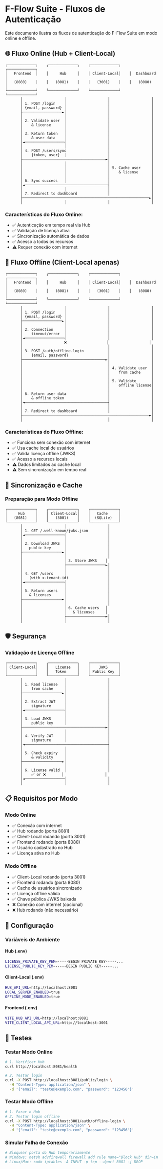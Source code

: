 # F-Flow Suite - Fluxos de Autenticação

Este documento ilustra os fluxos de autenticação do F-Flow Suite em modo online e offline.

## 🌐 Fluxo Online (Hub + Client-Local)

```
┌─────────────┐    ┌─────────────┐    ┌─────────────┐    ┌─────────────┐
│   Frontend  │    │     Hub     │    │ Client-Local│    │  Dashboard  │
│   (8080)    │    │   (8081)    │    │   (3001)    │    │   (8080)    │
└─────────────┘    └─────────────┘    └─────────────┘    └─────────────┘
       │                   │                   │                   │
       │ 1. POST /login    │                   │                   │
       │ {email, password} │                   │                   │
       ├──────────────────►│                   │                   │
       │                   │                   │                   │
       │ 2. Validate user  │                   │                   │
       │    & license      │                   │                   │
       │                   │                   │                   │
       │ 3. Return token   │                   │                   │
       │    & user data    │                   │                   │
       │◄──────────────────┤                   │                   │
       │                   │                   │                   │
       │ 4. POST /users/sync                   │                   │
       │    {token, user}  │                   │                   │
       ├──────────────────────────────────────►│                   │
       │                   │                   │                   │
       │                   │                   │ 5. Cache user     │
       │                   │                   │    & license      │
       │                   │                   │                   │
       │ 6. Sync success   │                   │                   │
       │◄──────────────────────────────────────┤                   │
       │                   │                   │                   │
       │ 7. Redirect to dashboard              │                   │
       ├──────────────────────────────────────────────────────────►│
       │                   │                   │                   │
```

### Características do Fluxo Online:
- ✅ Autenticação em tempo real via Hub
- ✅ Validação de licença ativa
- ✅ Sincronização automática de dados
- ✅ Acesso a todos os recursos
- ⚠️ Requer conexão com internet

## 🔌 Fluxo Offline (Client-Local apenas)

```
┌─────────────┐    ┌─────────────┐    ┌─────────────┐    ┌─────────────┐
│   Frontend  │    │     Hub     │    │ Client-Local│    │  Dashboard  │
│   (8080)    │    │   (8081)    │    │   (3001)    │    │   (8080)    │
└─────────────┘    └─────────────┘    └─────────────┘    └─────────────┘
       │                   │                   │                   │
       │ 1. POST /login    │                   │                   │
       │ {email, password} │                   │                   │
       ├──────────────────►│                   │                   │
       │                   │                   │                   │
       │ 2. Connection     │                   │                   │
       │    timeout/error  │                   │                   │
       │◄──────────────────┤                   │                   │
       │                   ❌                  │                   │
       │                                       │                   │
       │ 3. POST /auth/offline-login           │                   │
       │    {email, password}                  │                   │
       ├──────────────────────────────────────►│                   │
       │                                       │                   │
       │                                       │ 4. Validate user  │
       │                                       │    from cache     │
       │                                       │                   │
       │                                       │ 5. Validate       │
       │                                       │    offline license│
       │                                       │                   │
       │ 6. Return user data                   │                   │
       │    & offline token                    │                   │
       │◄──────────────────────────────────────┤                   │
       │                                       │                   │
       │ 7. Redirect to dashboard              │                   │
       ├──────────────────────────────────────────────────────────►│
       │                                       │                   │
```

### Características do Fluxo Offline:
- ✅ Funciona sem conexão com internet
- ✅ Usa cache local de usuários
- ✅ Valida licença offline (JWKS)
- ✅ Acesso a recursos locais
- ⚠️ Dados limitados ao cache local
- ⚠️ Sem sincronização em tempo real

## 🔄 Sincronização e Cache

### Preparação para Modo Offline

```
┌─────────────┐    ┌─────────────┐    ┌─────────────┐
│     Hub     │    │ Client-Local│    │   Cache     │
│   (8081)    │    │   (3001)    │    │  (SQLite)   │
└─────────────┘    └─────────────┘    └─────────────┘
       │                   │                   │
       │ 1. GET /.well-known/jwks.json         │
       │◄──────────────────┤                   │
       │                   │                   │
       │ 2. Download JWKS  │                   │
       │   public key      │                   │
       ├──────────────────►│                   │
       │                   │                   │
       │                   │ 3. Store JWKS    │
       │                   ├──────────────────►│
       │                   │                   │
       │ 4. GET /users     │                   │
       │   (with x-tenant-id)                  │
       │◄──────────────────┤                   │
       │                   │                   │
       │ 5. Return users   │                   │
       │   & licenses      │                   │
       ├──────────────────►│                   │
       │                   │                   │
       │                   │ 6. Cache users   │
       │                   │   & licenses     │
       │                   ├──────────────────►│
       │                   │                   │
```

## 🛡️ Segurança

### Validação de Licença Offline

```
┌─────────────┐    ┌─────────────┐    ┌─────────────┐
│ Client-Local│    │   License   │    │    JWKS     │
│             │    │   Token     │    │ Public Key  │
└─────────────┘    └─────────────┘    └─────────────┘
       │                   │                   │
       │ 1. Read license   │                   │
       │    from cache     │                   │
       ├──────────────────►│                   │
       │                   │                   │
       │ 2. Extract JWT    │                   │
       │    signature      │                   │
       │◄──────────────────┤                   │
       │                   │                   │
       │ 3. Load JWKS      │                   │
       │    public key     │                   │
       ├──────────────────────────────────────►│
       │                   │                   │
       │ 4. Verify JWT     │                   │
       │    signature      │                   │
       │◄──────────────────────────────────────┤
       │                   │                   │
       │ 5. Check expiry   │                   │
       │    & validity     │                   │
       ├──────────────────►│                   │
       │                   │                   │
       │ 6. License valid  │                   │
       │    ✅ or ❌       │                   │
       │◄──────────────────┤                   │
       │                   │                   │
```

## 📋 Requisitos por Modo

### Modo Online
- ✅ Conexão com internet
- ✅ Hub rodando (porta 8081)
- ✅ Client-Local rodando (porta 3001)
- ✅ Frontend rodando (porta 8080)
- ✅ Usuário cadastrado no Hub
- ✅ Licença ativa no Hub

### Modo Offline
- ✅ Client-Local rodando (porta 3001)
- ✅ Frontend rodando (porta 8080)
- ✅ Cache de usuários sincronizado
- ✅ Licença offline válida
- ✅ Chave pública JWKS baixada
- ❌ Conexão com internet (opcional)
- ❌ Hub rodando (não necessário)

## 🔧 Configuração

### Variáveis de Ambiente

#### Hub (.env)
```bash
LICENSE_PRIVATE_KEY_PEM=-----BEGIN PRIVATE KEY-----...
LICENSE_PUBLIC_KEY_PEM=-----BEGIN PUBLIC KEY-----...
```

#### Client-Local (.env)
```bash
HUB_API_URL=http://localhost:8081
LOCAL_SERVER_ENABLED=true
OFFLINE_MODE_ENABLED=true
```

#### Frontend (.env)
```bash
VITE_HUB_API_URL=http://localhost:8081
VITE_CLIENT_LOCAL_API_URL=http://localhost:3001
```

## 🧪 Testes

### Testar Modo Online
```bash
# 1. Verificar Hub
curl http://localhost:8081/health

# 2. Testar login
curl -X POST http://localhost:8081/public/login \
  -H "Content-Type: application/json" \
  -d '{"email": "teste@exemplo.com", "password": "123456"}'
```

### Testar Modo Offline
```bash
# 1. Parar o Hub
# 2. Testar login offline
curl -X POST http://localhost:3001/auth/offline-login \
  -H "Content-Type: application/json" \
  -d '{"email": "teste@exemplo.com", "password": "123456"}'
```

### Simular Falha de Conexão
```bash
# Bloquear porta do Hub temporariamente
# Windows: netsh advfirewall firewall add rule name="Block Hub" dir=in action=block protocol=TCP localport=8081
# Linux/Mac: sudo iptables -A INPUT -p tcp --dport 8081 -j DROP
```